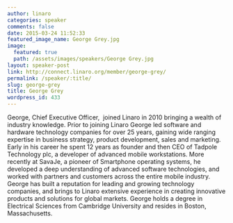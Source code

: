 ```yaml
---
author: linaro
categories: speaker
comments: false
date: 2015-03-24 11:52:33
featured_image_name: George Grey.jpg
image:
  featured: true
  path: /assets/images/speakers/George Grey.jpg
layout: speaker-post
link: http://connect.linaro.org/member/george-grey/
permalink: /speaker/:title/
slug: george-grey
title: George Grey
wordpress_id: 433
---
```


George, Chief Executive Officer,  joined Linaro in 2010 bringing a wealth of industry knowledge. Prior to joining Linaro George led software and hardware technology companies for over 25 years, gaining wide ranging expertise in business strategy, product development, sales and marketing. Early in his career he spent 12 years as founder and then CEO of Tadpole Technology plc, a developer of advanced mobile workstations. More recently at SavaJe, a pioneer of Smartphone operating systems, he developed a deep understanding of advanced software technologies, and worked with partners and customers across the entire mobile industry. George has built a reputation for leading and growing technology companies, and brings to Linaro extensive experience in creating innovative products and solutions for global markets. George holds a degree in Electrical Sciences from Cambridge University and resides in Boston, Massachusetts.